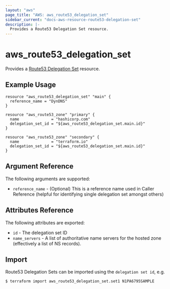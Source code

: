 ```yaml
---
layout: "aws"
page_title: "AWS: aws_route53_delegation_set"
sidebar_current: "docs-aws-resource-route53-delegation-set"
description: |-
  Provides a Route53 Delegation Set resource.
---
```


# aws\_route53\_delegation_set

Provides a [Route53 Delegation Set](https://docs.aws.amazon.com/Route53/latest/APIReference/actions-on-reusable-delegation-sets.html) resource.

## Example Usage

```
resource "aws_route53_delegation_set" "main" {
  reference_name = "DynDNS"
}

resource "aws_route53_zone" "primary" {
  name              = "hashicorp.com"
  delegation_set_id = "${aws_route53_delegation_set.main.id}"
}

resource "aws_route53_zone" "secondary" {
  name              = "terraform.io"
  delegation_set_id = "${aws_route53_delegation_set.main.id}"
}
```

## Argument Reference

The following arguments are supported:

* `reference_name` - (Optional) This is a reference name used in Caller Reference
  (helpful for identifying single delegation set amongst others)

## Attributes Reference

The following attributes are exported:

* `id` - The delegation set ID
* `name_servers` - A list of authoritative name servers for the hosted zone
  (effectively a list of NS records).



## Import

Route53 Delegation Sets can be imported using the `delegation set id`, e.g.

```
$ terraform import aws_route53_delegation_set.set1 N1PA6795SAMPLE
```